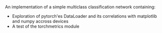 An implementation of a simple multiclass classification network containing:
* Exploration of pytorch'es DataLoader and its correlations with matplotlib and numpy accross devices
* A test of the torchmetrics module
